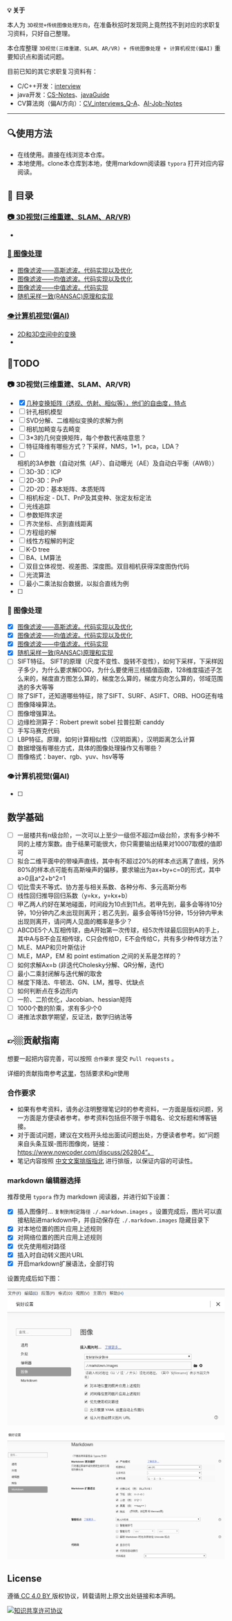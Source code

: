 **💡 关于**

本人为 `3D视觉+传统图像处理方向`，在准备秋招时发现网上竟然找不到对应的求职复习资料，只好自己整理。

本仓库整理 `3D视觉(三维重建、SLAM、AR/VR) + 传统图像处理 + 计算机视觉(偏AI)` 重要知识点和面试问题。

目前已知的其它求职复习资料有：

- C/C++开发：[interview](https://github.com/huihut/interview)
- java开发：[CS-Notes](https://github.com/CyC2018/CS-Notes)、[javaGuide](https://github.com/Snailclimb/JavaGuide)
- CV算法岗（偏AI方向）：[CV_interviews_Q-A](https://github.com/GYee/CV_interviews_Q-A)、[AI-Job-Notes](https://github.com/amusi/AI-Job-Notes)

---

## 🔍使用方法

- 在线使用。直接在线浏览本仓库。
- 本地使用。clone本仓库到本地，使用markdown阅读器 `typora` 打开对应内容阅读。

## 📑 目录

### [📷 3D视觉(三维重建、SLAM、AR/VR)](./3D_Vision)

- 

### [🎨 图像处理](./ImageProcessing)

* [图像滤波——高斯滤波。代码实现以及优化](./ImageProcessing/高斯滤波器.md)
* [图像滤波——均值滤波。代码实现以及优化](./ImageProcessing/均值滤波.md)
* [图像滤波——中值滤波。代码实现](./ImageProcessing/中值滤波.md)
* [随机采样一致(RANSAC)原理和实现](./ImageProcessing/RANSAC.md)

### [👁计算机视觉(偏AI)](./CV)

- [2D和3D空间中的变换](./CV/2D和3D空间中的变换.md)
- 

## 📌TODO

### 📷 3D视觉(三维重建、SLAM、AR/VR)

- [x] [几种变换矩阵（透视、仿射、相似等），他们的自由度，特点](./CV/2D和3D空间中的变换.md)
- [ ] 针孔相机模型
- [ ] SVD分解、二维相似变换的求解为例
- [ ] 相机加畸变与去畸变
- [ ] 3*3的几何变换矩阵，每个参数代表啥意思？
- [ ] 特征降维有哪些方式？下采样，NMS，1*1，pca，LDA？
- [ ] 相机的3A参数（自动对焦（AF）、自动曝光（AE）及自动白平衡（AWB））
- [ ] 3D-3D：ICP
- [ ] 2D-3D：PnP
- [ ] 2D-2D：基本矩阵、本质矩阵
- [ ] 相机标定 - DLT、PnP及其变种、张定友标定法
- [ ] 光线追踪
- [ ] 参数矩阵求逆
- [ ] 齐次坐标、点到直线距离
- [ ] 方程组的解
- [ ] 线性方程解的判定
- [ ] K-D tree
- [ ] BA、LM算法
- [ ] 双目立体视觉、视差图、深度图。双目相机获得深度图伪代码
- [ ] 光流算法
- [ ] 最小二乘法拟合数据，以拟合直线为例
- [ ] 

### 🎨 图像处理

- [x] [图像滤波——高斯滤波。代码实现以及优化](./ImageProcessing/高斯滤波器.md)
- [x] [图像滤波——均值滤波。代码实现以及优化](./ImageProcessing/均值滤波.md)
- [x] [图像滤波——中值滤波。代码实现](./ImageProcessing/中值滤波.md)
- [x] [随机采样一致(RANSAC)原理和实现](./ImageProcessing/RANSAC.md)
- [ ] SIFT特征。
    SIFT的原理（尺度不变性、旋转不变性），如何下采样，下采样因子多少，为什么要求解DOG，为什么要使用三线插值函数，128维度描述子怎么来的，梯度直方图怎么算的，梯度怎么算的，梯度方向怎么算的，邻域范围选的多大等等
- [ ] 除了SIFT，还知道哪些特征，除了SIFT、SURF、ASIFT、ORB、HOG还有啥
- [ ] 图像降噪算法。
- [ ] 图像增强算法。
- [ ] 边缘检测算子：Robert prewit sobel 拉普拉斯 canddy
- [ ] 手写马赛克代码
- [ ] LBP特征。原理，如何计算相似性（汉明距离），汉明距离怎么计算
- [ ] 数据增强有哪些方式，具体的图像处理操作又有哪些？
- [ ] 图像格式：bayer、rgb、yuv、hsv等等

### 👁计算机视觉(偏AI)

- [ ] 

## 数学基础

- [ ] 一层楼共有n级台阶，一次可以上至少一级但不超过m级台阶，求有多少种不同的上楼方案数。由于结果可能很大，你只需要输出结果对10007取模的值即可
- [ ] 拟合二维平面中的带噪声直线，其中有不超过20%的样本点远离了直线，另外80%的样本点可能有高斯噪声的偏移，要求输出为ax+by+c=0的形式，其中a>0且a^2+b^2=1
- [ ] 切比雪夫不等式、协方差与相关系数、各种分布、多元高斯分布
- [ ] 线性回归推导回归系数（y=kx，y=kx+b）
- [ ] 甲乙两人约好在某地碰面，时间段为10点到11点。若甲先到，最多会等待10分钟，10分钟内乙未出现则离开；若乙先到，最多会等待15分钟，15分钟内甲未出现则离开，请问两人见面的概率是多少？
- [ ] ABCDE5个人互相传球，由A开始第一次传球，经5次传球最后回到A的手上，其中A与B不会互相传球，C只会传给D，E不会传给C，共有多少种传球方法？
- [ ] MLE、MAP和贝叶斯估计
- [ ] MLE，MAP，EM 和 point estimation 之间的关系是怎样的？
- [ ] 如何求解Ax=b (非迭代Cholesky分解、QR分解，迭代)
- [ ] 最小二乘封闭解与迭代解的取舍
- [ ] 梯度下降法、牛顿法、GN、LM，推导、优缺点
- [ ] 如何判断点在多边形内
- [ ] 一阶、二阶优化，Jacobian、hessian矩阵
- [ ] 1000个数的阶乘，求有多少个0
- [ ] 递推法求数学期望，反证法，数学归纳法等

## 👉🏼贡献指南

想要一起把内容完善，可以按照 `合作要求` 提交 `Pull requests` 。

详细的贡献指南参考[这里](贡献指南/贡献指南.md)，包括要求和git使用

### 合作要求

- 如果有参考资料，请务必注明整理笔记时的参考资料，一方面是版权问题，另一方面是方便读者参考。参考资料包括但不限于书籍名、论文标题和博客链接。
- 对于面试问题，建议在文档开头给出面试问题出处，方便读者参考。如“问题来自头条互娱-图形图像岗，链接：https://www.nowcoder.com/discuss/262804”。
- 笔记内容按照 [中文文案排版指北](https://github.com/sparanoid/chinese-copywriting-guidelines/blob/master/README.zh-CN.md) 进行排版，以保证内容的可读性。

### markdown 编辑器选择

推荐使用 `typora` 作为 markdown 阅读器，并进行如下设置：

- [x] 插入图像时... `复制到制定路径` `./.markdown.images` 。设置完成后，图片可以直接粘贴进markdown中，并自动保存在 `./.markdown.images` 隐藏目录下 
- [x] 对本地位置的图片应用上述规则
- [x] 对网络位置的图片应用上述规则
- [x] 优先使用相对路径
- [x] 插入时自动转义图片URL
- [x] 开启markdown扩展语法，全部打钩

设置完成后如下图：

![image-20200702202833468](.markdown.images/image-20200702202833468.png)

![image-20200702203401878](.markdown.images/image-20200702203401878.png)



## License

遵循[ CC 4.0 BY ](http://creativecommons.org/licenses/by/4.0/)版权协议，转载请附上原文出处链接和本声明。

<a rel="license" href="http://creativecommons.org/licenses/by-nc-sa/4.0/"><img alt="知识共享许可协议" style="border-width:0" src="https://i.creativecommons.org/l/by-nc-sa/4.0/88x31.png" /></a>